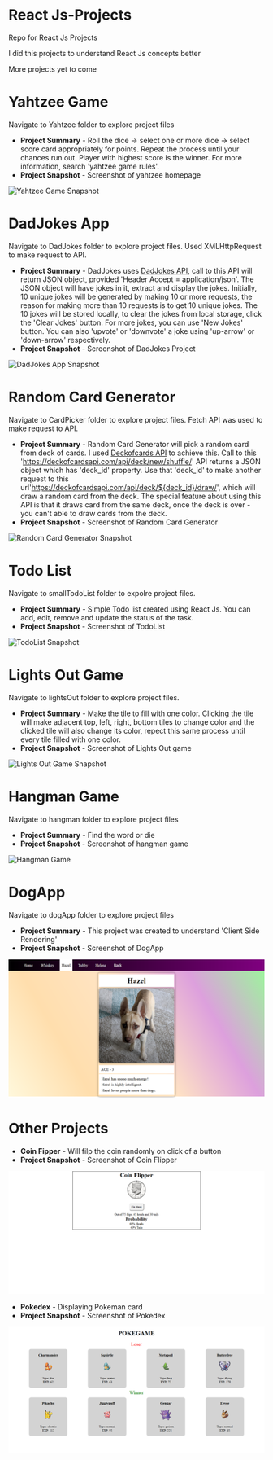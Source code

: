 # React Js-Projects
Repo for React Js Projects

I did this projects to understand React Js concepts better

More projects yet to come

# Yahtzee Game
Navigate to Yahtzee folder to explore project files

  - **Project Summary** - Roll the dice -> select one or more dice -> select score card appropriately for points. Repeat the process until your chances run out. Player with highest score is the winner. For more information, search 'yahtzee game rules'.
  - **Project Snapshot** - Screenshot of yahtzee homepage

![Yahtzee Game Snapshot](https://github.com/mathans1695/React-Projects/blob/master/React%20Project%20Snapshots/Yahtzee%20Game.png)

# DadJokes App
Navigate to DadJokes folder to explore project files. Used XMLHttpRequest to make request to API. 

  - **Project Summary** - DadJokes uses [DadJokes API](https://icanhazdadjoke.com/), call to this API will return JSON object, provided 'Header Accept = application/json'. The JSON object will have jokes in it, extract and display the jokes. Initially, 10 unique jokes will be generated by making 10 or more requests, the reason for making more than 10 requests is to get 10 unique jokes. The 10 jokes will be stored locally, to clear the jokes from local storage, click the 'Clear Jokes' button. For more jokes, you can use 'New Jokes' button. You can also 'upvote' or 'downvote' a joke using 'up-arrow' or 'down-arrow' respectively.
  - **Project Snapshot** - Screenshot of DadJokes Project

![DadJokes App Snapshot](https://github.com/mathans1695/React-Projects/blob/master/React%20Project%20Snapshots/Dad%20Jokes.png)

# Random Card Generator
Navigate to CardPicker folder to explore project files. Fetch API was used to make request to API. 

  - **Project Summary** - Random Card Generator will pick a random card from deck of cards. I used [Deckofcards API](https://deckofcardsapi.com/) to achieve this. Call to this 'https://deckofcardsapi.com/api/deck/new/shuffle/' API returns a JSON object which has 'deck_id' property. Use that 'deck_id' to make another request to this url'https://deckofcardsapi.com/api/deck/${deck_id}/draw/', which will draw a random card from the deck. The special feature about using this API is that it draws card from the same deck, once the deck is over - you can't able to draw cards from the deck.
  - **Project Snapshot** - Screenshot of Random Card Generator

![Random Card Generator Snapshot](https://github.com/mathans1695/React-Projects/blob/master/React%20Project%20Snapshots/Random%20Card%20Generator.png)

# Todo List
Navigate to smallTodoList folder to expolre project files.

  - **Project Summary** - Simple Todo list created using React Js. You can add, edit, remove and update the status of the task.
  - **Project Snapshot** - Screenshot of TodoList
  
![TodoList Snapshot](https://github.com/mathans1695/React-Projects/blob/master/React%20Project%20Snapshots/Todo%20List.png)

# Lights Out Game
Navigate to lightsOut folder to explore project files.

  - **Project Summary** - Make the tile to fill with one color. Clicking the tile will make adjacent top, left, right, bottom tiles to change color and the clicked tile will also change its color, repect this same process until every tile filled with one color.
  - **Project Snapshot** - Screenshot of Lights Out game

![Lights Out Game Snapshot](https://github.com/mathans1695/React-Projects/blob/master/React%20Project%20Snapshots/Lights%20Out%20Game.png)

# Hangman Game
Navigate to hangman folder to explore project files

  - **Project Summary** - Find the word or die
  - **Project Snapshot** - Screenshot of hangman game

![Hangman Game](https://github.com/mathans1695/React-Projects/blob/master/React%20Project%20Snapshots/Hangman%20Game.png)

# DogApp
Navigate to dogApp folder to explore project files

  - **Project Summary** - This project was created to understand 'Client Side Rendering'
  - **Project Snapshot** - Screenshot of DogApp
  
![DogApp Snapshot](https://github.com/mathans1695/React-Js-Projects/blob/master/React%20Project%20Snapshots/Dog%20App.png)

# Other Projects

  - **Coin Fipper** - Will filp the coin randomly on click of a button
  - **Project Snapshot** - Screenshot of Coin Flipper
  
![Coin Flipper Snapshot](https://github.com/mathans1695/React-Js-Projects/blob/master/React%20Project%20Snapshots/Coin%20Flipper.png)

  - **Pokedex** - Displaying Pokeman card
  - **Project Snapshot** - Screenshot of Pokedex
  
![Pokedex Snapshot](https://github.com/mathans1695/React-Js-Projects/blob/master/React%20Project%20Snapshots/Pokedex.png)
